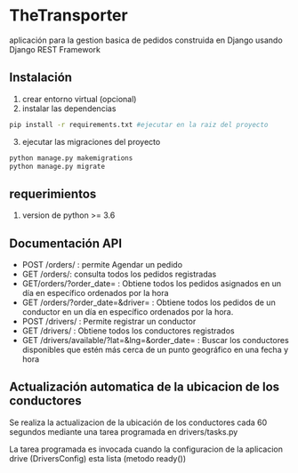 # TheTransporter

aplicación para la gestion basica de pedidos construida en Django usando Django REST Framework

## Instalación
1. crear entorno virtual (opcional)
2. instalar las dependencias
```bash
pip install -r requirements.txt #ejecutar en la raiz del proyecto
```

3. ejecutar las migraciones del proyecto
```python
python manage.py makemigrations
python manage.py migrate
```

## requerimientos
1. version de python >= 3.6


## Documentación API

* POST /orders/ : permite Agendar un pedido
* GET /orders/: consulta todos los pedidos registradas
* GET/orders/?order_date= : Obtiene todos los pedidos asignados en un día en específico ordenados por la hora
* GET /orders/?order_date=&driver= : Obtiene todos los pedidos de un conductor en un día en específico ordenados por la hora.
* POST /drivers/ : Permite registrar un conductor
* GET /drivers/ : Obtiene todos los conductores registrados
* GET /drivers/available/?lat=&lng=&order_date= : Buscar los conductores disponibles que estén más cerca de un punto geográfico en una fecha y hora


## Actualización automatica de la ubicacion de los conductores

Se realiza la actualizacion de la ubicación de los conductores cada 60 segundos mediante una tarea programada en drivers/tasks.py

La tarea programada es invocada cuando la configuracion de la aplicacion drive (DriversConfig) esta lista (metodo ready())
